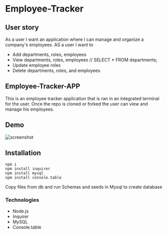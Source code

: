 # Employee-Tracker
## User story
As a user I want an application where I can manage and organize a company's employees.
AS a user I want to 
* Add departments, roles, employees 
* View departments, roles, employees // SELECT * FROM departments; 
* Update employee roles
* Delete departments, roles, and employees

## Employee-Tracker-APP
This is an employee tracker application that is ran in an integrated terminal for the user. Once the repo is cloned or forked the user can view and manage his employees.
## Demo
![screenshot](./Readmefiles/tracker.gif)
## Installation
    npm i
    npm install inquirer
    npm install mysql
    npm install console.table
Copy files from db and run Schemas and seeds in Mysql to create database
### Technologies 
* Node.js
* Inquirer
* MySQL
* Console.table

